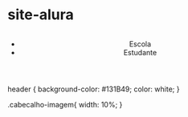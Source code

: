 # site-alura

<!DOCTYPE html>
<html lang="en">
<head>
    <meta charset="UTF-8">
    <meta name="viewport" content="width=device-width, initial-scale=1.0">
    <title>Document</title>
    <link rel="stylesheet" href="style.css">
</head>
<body>
    <header>
        <img class="cabecalho-imagem" src="/tmp/guest-4vgmhe/Downloads/brasao_cpmpr270.png" alt="">
        <ul>
            <li>Escola </li>
            <li>Estudante</li>
        </ul>
    </header>
    
</body>
</html>



header {
    background-color: #131B49;
    color: white;
}

.cabecalho-imagem{
    width: 10%;
}
